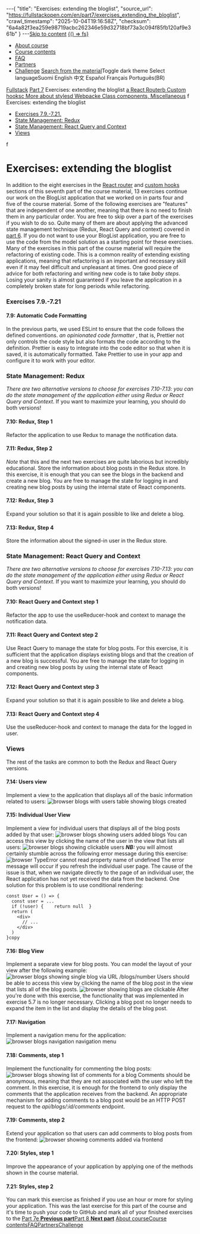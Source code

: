 ---{
  "title": "Exercises: extending the bloglist",
  "source_url": "https://fullstackopen.com/en/part7/exercises_extending_the_bloglist",
  "crawl_timestamp": "2025-10-04T19:16:58Z",
  "checksum": "6a4a82f3ea259e98719acbc262346e59d32718bf73a3c094f85fb120af9e361b"
}
---[Skip to content](../part7/01-exercises-extending-the-bloglist-course-main-content.md)
[{() => fs}](https://fullstackopen.com/en/)

- [About course](../about/01-about.md)
- [Course contents](../#course-contents/01-course-contents.md)
- [FAQ](../faq/01-faq.md)
- [Partners](../companies/01-companies.md)
- [Challenge](../challenge/01-challenge.md)
[Search from the material](../search/01-search.md)Toggle dark theme
Select languageSuomi English 中文 Español Français Português(BR)

[Fullstack](../#course-contents/01-course-contents.md)
[Part 7](../part7/01-part7.md)
Exercises: extending the bloglist
[a React Router](../part7/01-react-router.md)[b Custom hooks](../part7/01-custom-hooks.md)[c More about styles](../part7/01-more-about-styles.md)[d Webpack](../part7/01-webpack.md)[e Class components, Miscellaneous](../part7/01-class-components-miscellaneous.md)
f Exercises: extending the bloglist

- [Exercises 7.9.-7.21.](../part7/01-exercises-extending-the-bloglist-exercises-7-9-7-21.md)
- [State Management: Redux](../part7/01-exercises-extending-the-bloglist-state-management-redux.md)
- [State Management: React Query and Context](../part7/01-exercises-extending-the-bloglist-state-management-react-query-and-context.md)
- [Views](../part7/01-exercises-extending-the-bloglist-views.md)


f
# Exercises: extending the bloglist
In addition to the eight exercises in the [React router](../part7/01-react-router.md) and [custom hooks](../part7/01-custom-hooks.md) sections of this seventh part of the course material, 13 exercises continue our work on the BlogList application that we worked on in parts four and five of the course material. Some of the following exercises are "features" that are independent of one another, meaning that there is no need to finish them in any particular order. You are free to skip over a part of the exercises if you wish to do so. Quite many of them are about applying the advanced state management technique (Redux, React Query and context) covered in [part 6](../part6/01-part6.md).
If you do not want to use your BlogList application, you are free to use the code from the model solution as a starting point for these exercises.
Many of the exercises in this part of the course material will require the refactoring of existing code. This is a common reality of extending existing applications, meaning that refactoring is an important and necessary skill even if it may feel difficult and unpleasant at times.
One good piece of advice for both refactoring and writing new code is to take _baby steps_. Losing your sanity is almost guaranteed if you leave the application in a completely broken state for long periods while refactoring.
### Exercises 7.9.-7.21
#### 7.9: Automatic Code Formatting
In the previous parts, we used ESLint to ensure that the code follows the defined conventions. _an opinionated code formatter_ , that is, Prettier not only controls the code style but also formats the code according to the definition.
Prettier is easy to integrate into the code editor so that when it is saved, it is automatically formatted.
Take Prettier to use in your app and configure it to work with your editor.
### State Management: Redux
_There are two alternative versions to choose for exercises 7.10-7.13: you can do the state management of the application either using Redux or React Query and Context_. If you want to maximize your learning, you should do both versions!
#### 7.10: Redux, Step 1
Refactor the application to use Redux to manage the notification data.
#### 7.11: Redux, Step 2
_Note_ that this and the next two exercises are quite laborious but incredibly educational.
Store the information about blog posts in the Redux store. In this exercise, it is enough that you can see the blogs in the backend and create a new blog.
You are free to manage the state for logging in and creating new blog posts by using the internal state of React components.
#### 7.12: Redux, Step 3
Expand your solution so that it is again possible to like and delete a blog.
#### 7.13: Redux, Step 4
Store the information about the signed-in user in the Redux store.
### State Management: React Query and Context
_There are two alternative versions to choose for exercises 7.10-7.13: you can do the state management of the application either using Redux or React Query and Context_. If you want to maximize your learning, you should do both versions!
#### 7.10: React Query and Context step 1
Refactor the app to use the useReducer-hook and context to manage the notification data.
#### 7.11: React Query and Context step 2
Use React Query to manage the state for blog posts. For this exercise, it is sufficient that the application displays existing blogs and that the creation of a new blog is successful.
You are free to manage the state for logging in and creating new blog posts by using the internal state of React components.
#### 7.12: React Query and Context step 3
Expand your solution so that it is again possible to like and delete a blog.
#### 7.13: React Query and Context step 4
Use the useReducer-hook and context to manage the data for the logged in user.
### Views
The rest of the tasks are common to both the Redux and React Query versions.
#### 7.14: Users view
Implement a view to the application that displays all of the basic information related to users:
![browser blogs with users table showing blogs created](../assets/25b79fb46219b2e7.png)
#### 7.15: Individual User View
Implement a view for individual users that displays all of the blog posts added by that user:
![browser blogs showing users added blogs](../assets/54ed9dd4fa3750d6.png)
You can access this view by clicking the name of the user in the view that lists all users:
![browser blogs showing clickable users](../assets/a9767991aa4777e5.png)
_**NB:**_ you will almost certainly stumble across the following error message during this exercise:
![browser TypeError cannot read property name of undefined](../assets/4af89205f9231aa4.png)
The error message will occur if you refresh the individual user page.
The cause of the issue is that, when we navigate directly to the page of an individual user, the React application has not yet received the data from the backend. One solution for this problem is to use conditional rendering:

```
const User = () => {
  const user = ...
  if (!user) {    return null  }
  return (
    <div>
      // ...
    </div>
  )
}copy
```

#### 7.16: Blog View
Implement a separate view for blog posts. You can model the layout of your view after the following example:
![browser blogs showing single blog via URL /blogs/number](../assets/9bcc19f361427f73.png)
Users should be able to access this view by clicking the name of the blog post in the view that lists all of the blog posts.
![browser showing blogs are clickable](../assets/a5cc96e10d0bb221.png)
After you're done with this exercise, the functionality that was implemented in exercise 5.7 is no longer necessary. Clicking a blog post no longer needs to expand the item in the list and display the details of the blog post.
#### 7.17: Navigation
Implement a navigation menu for the application:
![browser blogs navigation navigation menu](../assets/008e70da1fe5d25a.png)
#### 7.18: Comments, step 1
Implement the functionality for commenting the blog posts:
![browser blogs showing list of comments for a blog](../assets/04890c1e0098bb89.png)
Comments should be anonymous, meaning that they are not associated with the user who left the comment.
In this exercise, it is enough for the frontend to only display the comments that the application receives from the backend.
An appropriate mechanism for adding comments to a blog post would be an HTTP POST request to the _api/blogs/:id/comments_ endpoint.
#### 7.19: Comments, step 2
Extend your application so that users can add comments to blog posts from the frontend:
![browser showing comments added via frontend](../assets/e56a5679e6ca5984.png)
#### 7.20: Styles, step 1
Improve the appearance of your application by applying one of the methods shown in the course material.
#### 7.21: Styles, step 2
You can mark this exercise as finished if you use an hour or more for styling your application.
This was the last exercise for this part of the course and it's time to push your code to GitHub and mark all of your finished exercises to the
[Part 7e **Previous part**](../part7/01-class-components-miscellaneous.md)[Part 8 **Next part**](../part8/01-part8.md)
[About course](../about/01-about.md)[Course contents](../#course-contents/01-course-contents.md)[FAQ](../faq/01-faq.md)[Partners](../companies/01-companies.md)[Challenge](../challenge/01-challenge.md)
